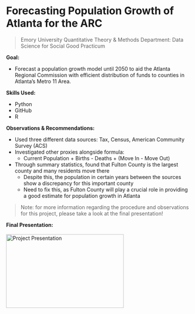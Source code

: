 # Forecasting Population Growth of Atlanta for the ARC
> Emory University Quantitative Theory &amp; Methods Department: Data Science for Social Good Practicum

**Goal:**
- Forecast a population growth model until 2050 to aid the Atlanta Regional Commission with efficient distribution of funds to counties in Atlanta’s Metro 11 Area.

**Skills Used:**
- Python
- GitHub
- R

**Observations & Recommendations:**
- Used three different data sources: Tax, Census, American Community Survey (ACS)
- Investigated other proxies alongside formula:
  - Current Population + Births - Deaths + (Move In - Move Out)
- Through summary statistics, found that Fulton County is the largest county and many residents move there
  - Despite this, the population in certain years between the sources show a discrepancy for this important county
  - Need to fix this, as Fulton County will play a crucial role in providing a good estimate for population growth in Atlanta

> Note: for more information regarding the procedure and observations for this project, please take a look at the final presentation!

**Final Presentation:**
</br>
</br>
<a href="https://github.com/jspgr33n/QTM-Practicum/blob/main/2023%20Summer%20QTM%20Social%20Practicum%20Presentation.pdf">
  <img src="https://github.com/jspgr33n/QTM-Practicum/assets/70019194/bcc82e40-cc41-4361-ba32-f7476f4a983a" alt="Project Presentation" width="320" height="200">
</a>
